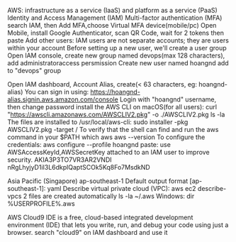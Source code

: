 AWS: infrastructure as a service (IaaS) and platform as a service (PaaS) 
Identity and Access Management (IAM) 
Multi-factor authentication (MFA)
search IAM, then Add MFA,choose Virtual MFA device(mobile/pc)
Open Mobile, install Google Authenticator, scan QR Code, wait for 2 tokens then paste
Add other users:
IAM users are not separate accounts; they are users within your account
Before setting up a new user, we'll create a user group
Open IAM console, create new group named devops(max 128 characters), add administratoraccess persmission
Create new user named hoangnd
add to "devops" group

Open IAM dashboard, Account Alias, create(< 63 characters, eg: hoangnd-alias)
You can sign in using:
https://hoangnd-alias.signin.aws.amazon.com/console
Login with "hoangnd" username, then change password
install the AWS CLI on macOS(for all users):
curl "https://awscli.amazonaws.com/AWSCLIV2.pkg" -o ./AWSCLIV2.pkg
ls -la
The files are installed to /usr/local/aws-cli:
sudo installer -pkg AWSCLIV2.pkg -target /
To verify that the shell can find and run the aws command in your $PATH
which aws
aws --version
To configure the credentials:
aws configure --profile hoangnd
paste:
use AWSAccessKeyId,AWSSecretKey attached to an IAM user to improve security.
AKIA3P3TO7VR3AR2VNDI 
nRgLhyjyD1iI3L6dkplQaptSCOk5Kq8Fo7MsdkND

Asia Pacific (Singapore)	ap-southeast-1
Default output format [ap-southeast-1]: yaml
Describe virtual private cloud (VPC):
aws ec2 describe-vpcs
2 files are created automatically
ls -la ~/.aws
Windows: dir %USERPROFILE%\.aws

AWS Cloud9 IDE is a free, cloud-based integrated development environment (IDE) that lets you write, run, and debug your code using just a browser. 
search "cloud9" on IAM dashboard and use it



